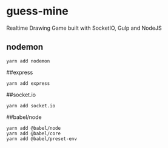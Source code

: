 # guess-mine
Realtime Drawing Game built with SocketIO, Gulp and NodeJS

## nodemon
```
yarn add nodemon
```

##express
```
yarn add express
```

##socket.io
```
yarn add socket.io
```

##babel/node
```
yarn add @babel/node
yarn add @babel/core
yarn add @babel/preset-env
```